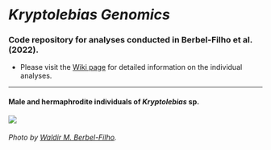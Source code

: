 # _Kryptolebias Genomics_

### Code repository for analyses conducted in Berbel-Filho et al. (2022).

- Please visit the [Wiki page](https://github.com/layka-pacheco/KryptolebiasGenomics/wiki) for detailed information on the individual analyses.

***


#### Male and hermaphrodite individuals of _Kryptolebias_ sp.

![](https://github.com/layka-pacheco/KryptolebiasGenomics/blob/main/KG--Pipeline/KG--GitHubAuxiliaryFiles/KG--RepositoryImage.jpeg)

###### Photo by [Waldir M. Berbel-Filho](https://github.com/waldirmbf).
